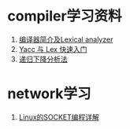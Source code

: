 # compiler学习资料
1. [编译器简介及Lexical analyzer](http://blog.csdn.net/wangjron/article/details/48794545)
2. [Yacc 与 Lex 快速入门](https://www.ibm.com/developerworks/cn/linux/sdk/lex/)
3. [递归下降分析法](https://blog.csdn.net/u011889952/article/details/44567617)

# network学习
1. [Linux的SOCKET编程详解](https://blog.csdn.net/hguisu/article/details/7445768/)
